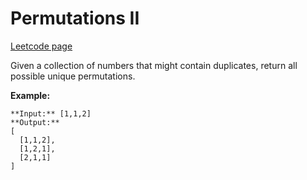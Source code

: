 # Permutations II
[Leetcode page](https://leetcode.com/problems/permutations-ii/description)

Given a collection of numbers that might contain duplicates, return all
possible unique permutations.

**Example:**

    
    
    **Input:** [1,1,2]
    **Output:**
    [
      [1,1,2],
      [1,2,1],
      [2,1,1]
    ]
    

